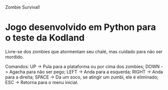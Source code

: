 Zombie Survival!

# Jogo desenvolvido em Python para o teste da Kodland

Livre-se dos zombies que atormentam seu chalé, mas cuidado para não ser mordido.

Comandos:
UP -> Pula para a plataforma ou por cima dos zombies;
DOWN -> Agacha para não ser pego;
LEFT -> Anda para a esquerda;
RIGHT -> Anda para a direita;
SPACE -> Da um soco, se atingir um zumbi, ele é eliminado;
ESC -> Retorna para o menu inicial.
